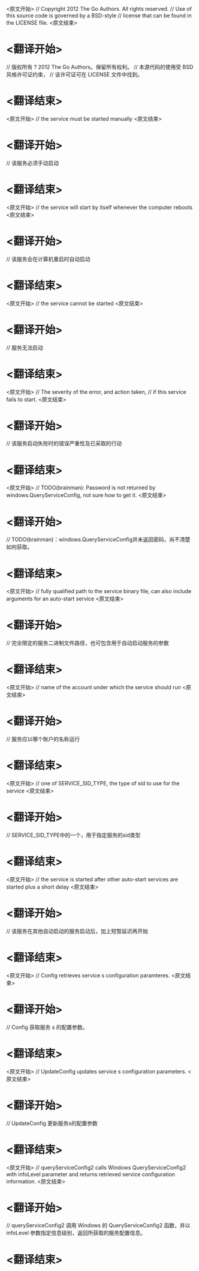 
<原文开始>
// Copyright 2012 The Go Authors. All rights reserved.
// Use of this source code is governed by a BSD-style
// license that can be found in the LICENSE file.
<原文结束>

# <翻译开始>
// 版权所有 ? 2012 The Go Authors。保留所有权利。
// 本源代码的使用受 BSD 风格许可证约束，
// 该许可证可在 LICENSE 文件中找到。
# <翻译结束>


<原文开始>
// the service must be started manually
<原文结束>

# <翻译开始>
// 该服务必须手动启动
# <翻译结束>


<原文开始>
// the service will start by itself whenever the computer reboots
<原文结束>

# <翻译开始>
// 该服务会在计算机重启时自动启动
# <翻译结束>


<原文开始>
// the service cannot be started
<原文结束>

# <翻译开始>
// 服务无法启动
# <翻译结束>


<原文开始>
	// The severity of the error, and action taken,
	// if this service fails to start.
<原文结束>

# <翻译开始>
// 该服务启动失败时的错误严重性及已采取的行动
# <翻译结束>


<原文开始>
// TODO(brainman): Password is not returned by windows.QueryServiceConfig, not sure how to get it.
<原文结束>

# <翻译开始>
// TODO(brainman)：windows.QueryServiceConfig并未返回密码，尚不清楚如何获取。
# <翻译结束>


<原文开始>
// fully qualified path to the service binary file, can also include arguments for an auto-start service
<原文结束>

# <翻译开始>
// 完全限定的服务二进制文件路径，也可包含用于自动启动服务的参数
# <翻译结束>


<原文开始>
// name of the account under which the service should run
<原文结束>

# <翻译开始>
// 服务应以哪个账户的名称运行
# <翻译结束>


<原文开始>
// one of SERVICE_SID_TYPE, the type of sid to use for the service
<原文结束>

# <翻译开始>
// SERVICE_SID_TYPE中的一个，用于指定服务的sid类型
# <翻译结束>


<原文开始>
// the service is started after other auto-start services are started plus a short delay
<原文结束>

# <翻译开始>
// 该服务在其他自动启动的服务启动后，加上短暂延迟再开始
# <翻译结束>


<原文开始>
// Config retrieves service s configuration paramteres.
<原文结束>

# <翻译开始>
// Config 获取服务 s 的配置参数。
# <翻译结束>


<原文开始>
// UpdateConfig updates service s configuration parameters.
<原文结束>

# <翻译开始>
// UpdateConfig 更新服务s的配置参数
# <翻译结束>


<原文开始>
// queryServiceConfig2 calls Windows QueryServiceConfig2 with infoLevel parameter and returns retrieved service configuration information.
<原文结束>

# <翻译开始>
// queryServiceConfig2 调用 Windows 的 QueryServiceConfig2 函数，并以 infoLevel 参数指定信息级别，返回所获取的服务配置信息。
# <翻译结束>

